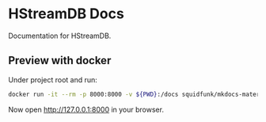 # HStreamDB Docs
Documentation for HStreamDB.

## Preview with docker

Under project root and run:

```sh
docker run -it --rm -p 8000:8000 -v ${PWD}:/docs squidfunk/mkdocs-material serve -a 0.0.0.0:8000
```

Now open <http://127.0.0.1:8000> in your browser.
